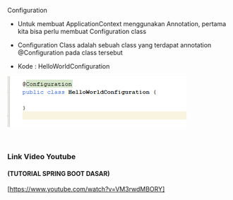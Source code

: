 Configuration
* Untuk membuat ApplicationContext menggunakan Annotation, pertama kita bisa perlu membuat Configuration class
* Configuration Class adalah sebuah class yang terdapat annotation @Configuration pada class tersebut

* Kode : HelloWorldConfiguration

![Img 1](image/helloworld.PNG)



 
### Link Video Youtube
#### (TUTORIAL SPRING BOOT DASAR)
[https://www.youtube.com/watch?v=VM3rwdMBORY]